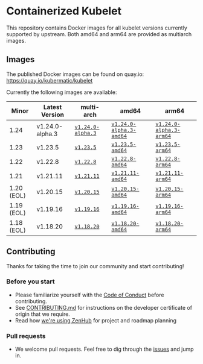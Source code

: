 # Containerized Kubelet

This repository contains Docker images for all kubelet versions currently supported by upstream.
Both amd64 and arm64 are provided as multiarch images.

## Images

The published Docker images can be found on quay.io: https://quay.io/kubermatic/kubelet

Currently the following images are available:

<!-- versions_start -->
| Minor | Latest Version | multi-arch | amd64 | arm64 |
| ----- | ------- | ---------- | ----- | ----- |
| 1.24 | v1.24.0-alpha.3 | [`v1.24.0-alpha.3`](https://quay.io/kubermatic/kubelet:v1.24.0-alpha.3) | [`v1.24.0-alpha.3-amd64`](https://quay.io/kubermatic/kubelet:v1.24.0-alpha.3-amd64) | [`v1.24.0-alpha.3-arm64`](https://quay.io/kubermatic/kubelet:v1.24.0-alpha.3-arm64) |
| 1.23 | v1.23.5 | [`v1.23.5`](https://quay.io/kubermatic/kubelet:v1.23.5) | [`v1.23.5-amd64`](https://quay.io/kubermatic/kubelet:v1.23.5-amd64) | [`v1.23.5-arm64`](https://quay.io/kubermatic/kubelet:v1.23.5-arm64) |
| 1.22 | v1.22.8 | [`v1.22.8`](https://quay.io/kubermatic/kubelet:v1.22.8) | [`v1.22.8-amd64`](https://quay.io/kubermatic/kubelet:v1.22.8-amd64) | [`v1.22.8-arm64`](https://quay.io/kubermatic/kubelet:v1.22.8-arm64) |
| 1.21 | v1.21.11 | [`v1.21.11`](https://quay.io/kubermatic/kubelet:v1.21.11) | [`v1.21.11-amd64`](https://quay.io/kubermatic/kubelet:v1.21.11-amd64) | [`v1.21.11-arm64`](https://quay.io/kubermatic/kubelet:v1.21.11-arm64) |
| 1.20 (EOL) | v1.20.15 | [`v1.20.15`](https://quay.io/kubermatic/kubelet:v1.20.15) | [`v1.20.15-amd64`](https://quay.io/kubermatic/kubelet:v1.20.15-amd64) | [`v1.20.15-arm64`](https://quay.io/kubermatic/kubelet:v1.20.15-arm64) |
| 1.19 (EOL) | v1.19.16 | [`v1.19.16`](https://quay.io/kubermatic/kubelet:v1.19.16) | [`v1.19.16-amd64`](https://quay.io/kubermatic/kubelet:v1.19.16-amd64) | [`v1.19.16-arm64`](https://quay.io/kubermatic/kubelet:v1.19.16-arm64) |
| 1.18 (EOL) | v1.18.20 | [`v1.18.20`](https://quay.io/kubermatic/kubelet:v1.18.20) | [`v1.18.20-amd64`](https://quay.io/kubermatic/kubelet:v1.18.20-amd64) | [`v1.18.20-arm64`](https://quay.io/kubermatic/kubelet:v1.18.20-arm64) |


<!-- versions_end -->

## Contributing

Thanks for taking the time to join our community and start contributing!

### Before you start

* Please familiarize yourself with the [Code of Conduct][3] before contributing.
* See [CONTRIBUTING.md][2] for instructions on the developer certificate of origin that we require.
* Read how [we're using ZenHub][13] for project and roadmap planning

### Pull requests

* We welcome pull requests. Feel free to dig through the [issues][1] and jump in.

[1]: https://github.com/kubermatic/kubelet/issues
[2]: https://github.com/kubermatic/kubelet/blob/master/CONTRIBUTING.md
[3]: https://github.com/kubermatic/kubelet/blob/master/CODE_OF_CONDUCT.md

[11]: https://groups.google.com/forum/#!forum/kubermatic-dev
[12]: https://kubermatic.slack.com/messages/kubelet
[13]: https://github.com/kubermatic/kubelet/blob/master/Zenhub.md
[15]: http://slack.kubermatic.io/
